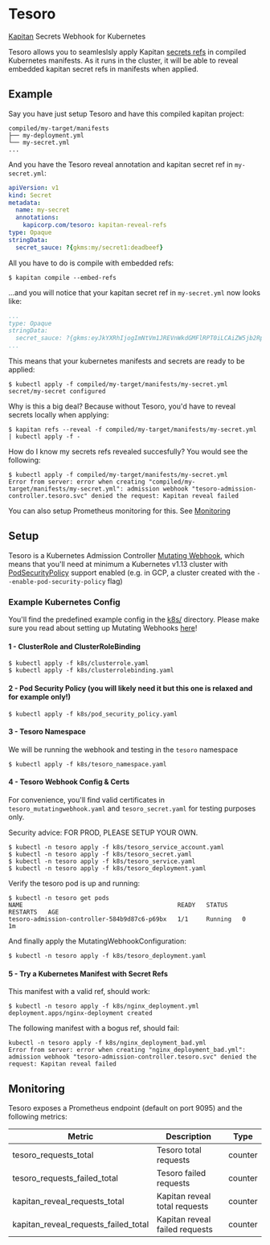 # Tesoro
[Kapitan](https://kapitan.dev) Secrets Webhook for Kubernetes


Tesoro allows you to seamleslsly apply Kapitan [secrets refs](https://kapitan.dev/secrets/) in compiled Kubernetes manifests. As it runs in the cluster,
it will be able to reveal embedded kapitan secret refs in manifests when applied.

## Example

Say you have just setup Tesoro and have this compiled kapitan project:
```
compiled/my-target/manifests
├── my-deployment.yml
└── my-secret.yml
...
```

And you have the Tesoro reveal annotation and kapitan secret ref in `my-secret.yml`:
```yaml
apiVersion: v1
kind: Secret
metadata:
  name: my-secret
  annotations:
    kapicorp.com/tesoro: kapitan-reveal-refs
type: Opaque
stringData:
  secret_sauce: ?{gkms:my/secret1:deadbeef}
```

All you have to do is compile with embedded refs:
```shell
$ kapitan compile --embed-refs
```

...and you will notice that your kapitan secret ref in `my-secret.yml` now looks like:
```yaml
...
type: Opaque
stringData:
  secret_sauce: ?{gkms:eyJkYXRhIjogImNtVm1JREVnWkdGMFlRPT0iLCAiZW5jb2RpbmciOiAib3JpZ2luYWwiLCAidHlwZSI6ICJiYXNlNjQifQ==:embedded}}
...
```

This means that your kubernetes manifests and secrets are ready to be applied:
```shell
$ kubectl apply -f compiled/my-target/manifests/my-secret.yml
secret/my-secret configured
```

Why is this a big deal? Because without Tesoro, you'd have to reveal secrets locally when applying:
```shell
$ kapitan refs --reveal -f compiled/my-target/manifests/my-secret.yml | kubectl apply -f -
```

How do I know my secrets refs revealed succesfully? You would see the following:
```shell
$ kubectl apply -f compiled/my-target/manifests/my-secret.yml
Error from server: error when creating "compiled/my-target/manifests/my-secret.yml": admission webhook "tesoro-admission-controller.tesoro.svc" denied the request: Kapitan reveal failed
```
You can also setup Prometheus monitoring for this. See [Monitoring](https://github.com/kapicorp/tesoro/#monitoring)

## Setup
Tesoro is a Kubernetes Admission Controller [Mutating Webhook](https://kubernetes.io/docs/reference/access-authn-authz/admission-controllers/#mutatingadmissionwebhook), which means that you'll need at minimum a Kubernetes v1.13 cluster with [PodSecurityPolicy](https://kubernetes.io/docs/reference/access-authn-authz/admission-controllers/#podsecuritypolicy) support enabled (e.g. in GCP, a cluster created with the `--enable-pod-security-policy` flag)

### Example Kubernetes Config
You'll find the predefined example config in the [k8s/](./k8s) directory. Please make sure you read about setting up Mutating Webhooks [here](https://kubernetes.io/docs/reference/access-authn-authz/extensible-admission-controllers/#configure-admission-webhooks-on-the-fly)!

#### 1 - ClusterRole and ClusterRoleBinding
```shell
$ kubectl apply -f k8s/clusterrole.yaml
$ kubectl apply -f k8s/clusterrolebinding.yaml
```
#### 2 - Pod Security Policy (you will likely need it but this one is relaxed and for example only!)
```shell
$ kubectl apply -f k8s/pod_security_policy.yaml
```
#### 3 - Tesoro Namespace
We will be running the webhook and testing in the `tesoro` namespace
```shell
$ kubectl apply -f k8s/tesoro_namespace.yaml
```

#### 4 - Tesoro Webhook Config & Certs
For convenience, you'll find valid certificates in `tesoro_mutatingwebhook.yaml` and `tesoro_secret.yaml` for testing purposes only.

Security advice: FOR PROD, PLEASE SETUP YOUR OWN.

```shell
$ kubectl -n tesoro apply -f k8s/tesoro_service_account.yaml
$ kubectl -n tesoro apply -f k8s/tesoro_secret.yaml
$ kubectl -n tesoro apply -f k8s/tesoro_service.yaml
$ kubectl -n tesoro apply -f k8s/tesoro_deployment.yaml
```

Verify the tesoro pod is up and running:
```shell
$ kubectl -n tesoro get pods
NAME                                           READY   STATUS    RESTARTS   AGE
tesoro-admission-controller-584b9d87c6-p69bx   1/1     Running   0          1m
```

And finally apply the MutatingWebhookConfiguration:
```shell
$ kubectl -n tesoro apply -f k8s/tesoro_deployment.yaml
```

#### 5 - Try a Kubernetes Manifest with Secret Refs
This manifest with a valid ref, should work:
```shell
$ kubectl -n tesoro apply -f k8s/nginx_deployment.yml
deployment.apps/nginx-deployment created
```


The following manifest with a bogus ref, should fail:
```shell
kubectl -n tesoro apply -f k8s/nginx_deployment_bad.yml
Error from server: error when creating "nginx_deployment_bad.yml": admission webhook "tesoro-admission-controller.tesoro.svc" denied the request: Kapitan reveal failed
```

## Monitoring
Tesoro exposes a Prometheus endpoint (default on port 9095) and the following metrics:

Metric | Description | Type
------------ | ------------- | ------------
tesoro_requests_total | Tesoro total requests | counter
tesoro_requests_failed_total | Tesoro failed requests | counter
kapitan_reveal_requests_total | Kapitan reveal total requests | counter
kapitan_reveal_requests_failed_total | Kapitan reveal failed requests | counter

